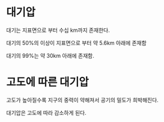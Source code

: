 # 대기압

대기는 지표면으로 부터 수십 km까지 존재한다.

대기의 50%의 이상이 지표면으로 부터 약 5.6km 아래에 존재함

대기의 99%는 약 30km 아래에 존재함.


# 고도에 따른 대기압

고도가 높아질수록 지구의 중력이 약해져서 공기의 밀도가 희박해진다.

대기압은 고도에 따라 감소하게 된다.




